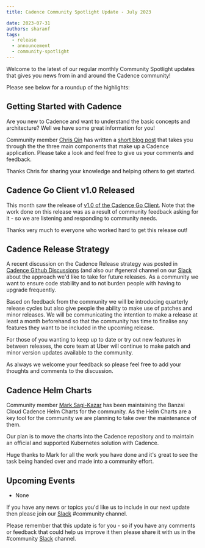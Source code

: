 ```yaml
---
title: Cadence Community Spotlight Update - July 2023

date: 2023-07-31
authors: sharanf
tags:
  - release
  - announcement
  - community-spotlight
---
```

Welcome to the latest of our regular monthly Community Spotlight updates that gives you news from in and around the Cadence community!

Please see below for a roundup of the highlights:

## Getting Started with Cadence ##

Are you new to  Cadence and want to understand the basic concepts and architecture? Well we have some great information for you!

Community member [Chris Qin](https://www.linkedin.com/in/chrisqin0610/) has written a [short blog post](https://cadenceworkflow.io/blog/2023/07/01/components-of-cadence-application-setup/) that takes you through the the three main components that make up a Cadence application. Please take a look and feel free to give us your comments and feedback.

Thanks Chris for sharing your knowledge and helping others to get started.

## Cadence Go Client v1.0 Released ##

This month saw the release of [v1.0 of the Cadence Go Client](https://github.com/uber-go/cadence-client/releases/tag/v1.0.0). Note that the work done on this release was as a result of community feedback asking for it - so we are listening and responding to community needs.

Thanks very much to everyone who worked hard to get this release out!

## Cadence Release Strategy ##

A recent discussion on the Cadence Release strategy was posted in [Cadence Github Discussions](https://github.com/uber/cadence/discussions/5362) (and also our #general channel on our [Slack](http://t.uber.com/cadence-slack) about the approach we'd like to take for future releases. As a community we want to ensure code stability and to not burden people with having to upgrade frequently.

Based on feedback from the community we will be introducing quarterly release cycles but also give people the ability to make use of patches and minor releases. We will be communicating the intention to make a release at least a month beforehand so that the community has time to finalise any features they want to be included in the upcoming release.

For those of you wanting to keep up to date or try out new features in between releases, the core team at Uber will continue to make patch and minor version updates available to the community.

As always we welcome your feedback so please feel free to add your thoughts and comments to the discussion.

## Cadence Helm Charts ##

Community member [Mark Sagi-Kazar](https://www.linkedin.com/in/sagikazarmark/) has been maintaining the Banzai Cloud Cadence Helm Charts for the community. As the Helm Charts are a key tool for the community we are planning to take over the maintenance of them.

Our plan is to move the charts into the Cadence repository and to maintain an official and supported Kubernetes solution with Cadence.

Huge thanks to Mark for all the work you have done and it's great to see the task being handed over and made into a community effort.

## Upcoming Events

- None

If you have any news or topics you'd like us to include in our next update then please join our [Slack](http://t.uber.com/cadence-slack) #community channel.

Please remember that this update is for you - so if you have any comments or feedback that could help us improve it then please share it with us in the #community [Slack](http://t.uber.com/cadence-slack) channel.
